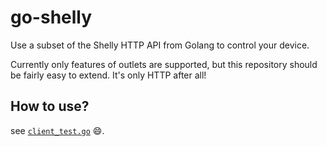 # go-shelly

Use a subset of the Shelly HTTP API from Golang to control your device.

Currently only features of outlets are supported, but this repository should be fairly easy to extend. It's only HTTP after all!

## How to use?

see [`client_test.go`](client_test.go) :smile:.